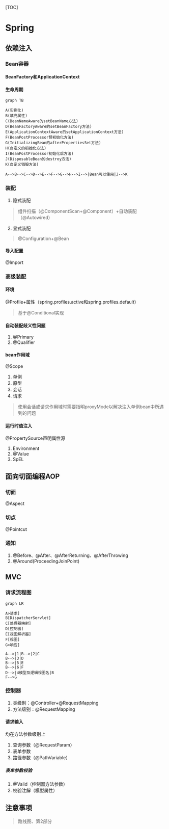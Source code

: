 [TOC]

# Spring

## 依赖注入

### Bean容器

#### BeanFactory和ApplicationContext

#### 生命周期

```mermaid
graph TB

A(实例化)
B(填充属性)
C(BeanNameAware的setBeanName方法)
D(BeanFactoryAware的setBeanFactory方法)
E(ApplicationContextAware的setApplicationContext方法)
F(BeanPostProcessor预初始化方法)
G(InitializingBean的afterPropertiesSet方法)
H(自定义的初始化方法)
I(BeanPostProcessor初始化后方法)
J(DisposableBean的destroy方法)
K(自定义销毁方法)

A-->B-->C-->D-->E-->F-->G-->H-->I-->|Bean可以使用|J-->K

```

### 装配

1. 隐式装配

> 组件扫描（@ComponentScan+@Component）+自动装配（@Autowired）

2. 显式装配

> @Configuration+@Bean

#### 导入配置

@Import

### 高级装配

#### 环境

@Profile+属性（spring.profiles.active和spring.profiles.default）

> 基于@Conditional实现

#### 自动装配歧义性问题

1. @Primary
2. @Qualifier

#### bean作用域

@Scope

1. 单例
2. 原型
3. 会话
4. 请求

> 使用会话或请求作用域时需要指明proxyMode以解决注入单例bean中所遇到的问题

#### 运行时值注入

@PropertySource声明属性源

1. Environment
2. @Value
3. SpEL

## 面向切面编程AOP

### 切面

@Aspect

### 切点

@Pointcut

### 通知

1. @Before、@After、@AfterReturning、@AfterThrowing
2. @Around(ProceedingJoinPoint)

## MVC

### 请求流程图

```mermaid
graph LR

A>请求]
B[DispatcherServlet]
C[处理器映射]
D[控制器]
E[视图解析器]
F[视图]
G>响应]

A-->|1|B-->|2|C
B-->|3|D
B-->|5|E
B-->|6|F
D-->|4模型及逻辑视图名|B
F-->G

```

### 控制器

1. 类级别：@Controller+@RequestMapping
2. 方法级别：@RequestMapping

#### 请求输入

均在方法参数级别上

1. 查询参数（@RequestParam）
2. 表单参数
3. 路径参数（@PathVariable）

##### 表单参数校验

1. @Valid（控制器方法参数）
2. 校验注解（模型属性）

## 注意事项

> 路线图、第2部分
